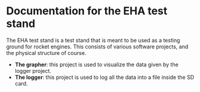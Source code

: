 # Documentation for the EHA test stand
The EHA test stand is a test stand that is meant to be used as a testing ground for rocket engines. This consists of various software projects, and the physical structure of course.

* **The grapher**: this project is used to visualize the data given by the logger project.
* **The logger**: this project is used to log all the data into a file inside the SD card.